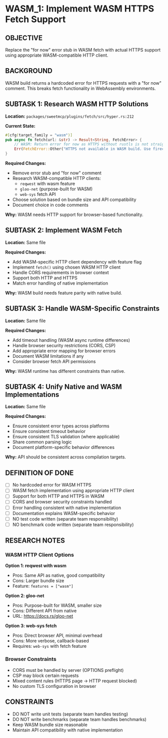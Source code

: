 # WASM_1: Implement WASM HTTPS Fetch Support

## OBJECTIVE

Replace the "for now" error stub in WASM fetch with actual HTTPS support using appropriate WASM-compatible HTTP client.

## BACKGROUND

WASM build returns a hardcoded error for HTTPS requests with a "for now" comment. This breaks fetch functionality in WebAssembly environments.

## SUBTASK 1: Research WASM HTTP Solutions

**Location:** `packages/sweetmcp/plugins/fetch/src/hyper.rs:212`

**Current State:**
```rust
#[cfg(target_family = "wasm")]
pub async fn fetch(url: &str) -> Result<String, FetchError> {
    // WASM: Return error for now as HTTPS without rustls is not straightforward
    Err(FetchError::Other("HTTPS not available in WASM build. Use firecrawl backend.".to_string()))
}
```

**Required Changes:**
- Remove error stub and "for now" comment
- Research WASM-compatible HTTP clients:
  - `reqwest` with wasm feature
  - `gloo-net` (purpose-built for WASM)
  - `web-sys` fetch API
- Choose solution based on bundle size and API compatibility
- Document choice in code comments

**Why:** WASM needs HTTP support for browser-based functionality.

## SUBTASK 2: Implement WASM Fetch

**Location:** Same file

**Required Changes:**
- Add WASM-specific HTTP client dependency with feature flag
- Implement `fetch()` using chosen WASM HTTP client
- Handle CORS requirements in browser context
- Support both HTTP and HTTPS
- Match error handling of native implementation

**Why:** WASM build needs feature parity with native build.

## SUBTASK 3: Handle WASM-Specific Constraints

**Location:** Same file

**Required Changes:**
- Add timeout handling (WASM async runtime differences)
- Handle browser security restrictions (CORS, CSP)
- Add appropriate error mapping for browser errors
- Document WASM limitations if any
- Consider browser fetch API permissions

**Why:** WASM runtime has different constraints than native.

## SUBTASK 4: Unify Native and WASM Implementations

**Location:** Same file

**Required Changes:**
- Ensure consistent error types across platforms
- Ensure consistent timeout behavior
- Ensure consistent TLS validation (where applicable)
- Share common parsing logic
- Document platform-specific behavior differences

**Why:** API should be consistent across compilation targets.

## DEFINITION OF DONE

- [ ] No hardcoded error for WASM HTTPS
- [ ] WASM fetch implementation using appropriate HTTP client
- [ ] Support for both HTTP and HTTPS in WASM
- [ ] CORS and browser security constraints handled
- [ ] Error handling consistent with native implementation
- [ ] Documentation explains WASM-specific behavior
- [ ] NO test code written (separate team responsibility)
- [ ] NO benchmark code written (separate team responsibility)

## RESEARCH NOTES

### WASM HTTP Client Options

**Option 1: reqwest with wasm**
- Pros: Same API as native, good compatibility
- Cons: Larger bundle size
- Feature: `features = ["wasm"]`

**Option 2: gloo-net**
- Pros: Purpose-built for WASM, smaller size
- Cons: Different API from native
- URL: https://docs.rs/gloo-net

**Option 3: web-sys fetch**
- Pros: Direct browser API, minimal overhead
- Cons: More verbose, callback-based
- Requires: `web-sys` with fetch feature

### Browser Constraints
- CORS must be handled by server (OPTIONS preflight)
- CSP may block certain requests
- Mixed content rules (HTTPS page → HTTP request blocked)
- No custom TLS configuration in browser

## CONSTRAINTS

- DO NOT write unit tests (separate team handles testing)
- DO NOT write benchmarks (separate team handles benchmarks)
- Keep WASM bundle size reasonable
- Maintain API compatibility with native implementation
